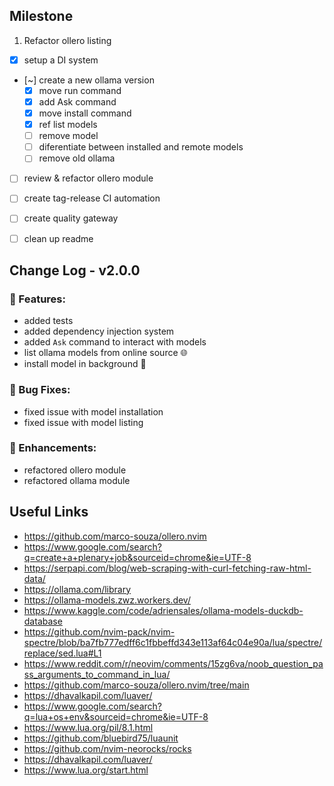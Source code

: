 ## Milestone

1. Refactor ollero listing
  - [x] setup a DI system
  - [~] create a new ollama version
      - [x] move run command
      - [x] add Ask command
      - [x] move install command
      - [x] ref list models
      - [ ] remove model
      - [ ] diferentiate between installed and remote models
      - [ ] remove old ollama
  - [ ] review & refactor ollero module
  - [ ] create tag-release CI automation
  - [ ] create quality gateway
  - [ ] clean up readme


## Change Log - v2.0.0

### 🚀 Features:

- added tests
- added dependency injection system
- added `Ask` command to interact with models
- list ollama models from online source 🌐
- install model in background 🤖

### 🐛 Bug Fixes:

- fixed issue with model installation
- fixed issue with model listing

### 🔨 Enhancements:

- refactored ollero module
- refactored ollama module

## Useful Links

- https://github.com/marco-souza/ollero.nvim
- https://www.google.com/search?q=create+a+plenary+job&sourceid=chrome&ie=UTF-8
- https://serpapi.com/blog/web-scraping-with-curl-fetching-raw-html-data/
- https://ollama.com/library
- https://ollama-models.zwz.workers.dev/
- https://www.kaggle.com/code/adriensales/ollama-models-duckdb-database
- https://github.com/nvim-pack/nvim-spectre/blob/ba7fb777edff6c1fbbeffd343e113af64c04e90a/lua/spectre/replace/sed.lua#L1
- https://www.reddit.com/r/neovim/comments/15zg6va/noob_question_pass_arguments_to_command_in_lua/
- https://github.com/marco-souza/ollero.nvim/tree/main
- https://dhavalkapil.com/luaver/
- https://www.google.com/search?q=lua+os+env&sourceid=chrome&ie=UTF-8
- https://www.lua.org/pil/8.1.html
- https://github.com/bluebird75/luaunit
- https://github.com/nvim-neorocks/rocks
- https://dhavalkapil.com/luaver/
- https://www.lua.org/start.html
